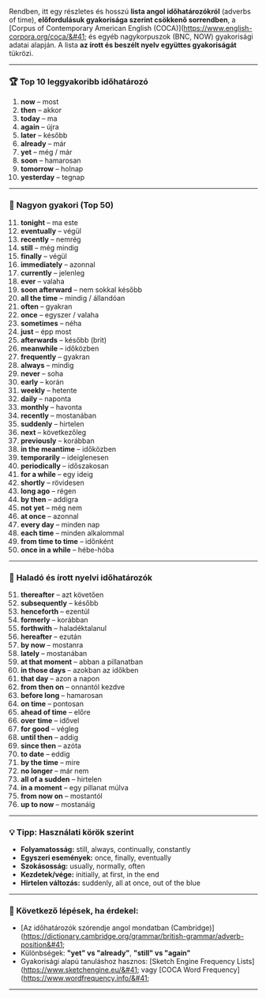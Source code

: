 Rendben, itt egy részletes és hosszú **lista angol időhatározókról** &#40;adverbs of time&#41;, **előfordulásuk gyakorisága szerint csökkenő sorrendben**, a [Corpus of Contemporary American English &#40;COCA&#41;]&#40;https://www.english-corpora.org/coca/&#41; és egyéb nagykorpuszok &#40;BNC, NOW&#41; gyakorisági adatai alapján. A lista **az írott és beszélt nyelv együttes gyakoriságát** tükrözi.

---

### 🏆 **Top 10 leggyakoribb időhatározó**

1. **now** – most
2. **then** – akkor
3. **today** – ma
4. **again** – újra
5. **later** – később
6. **already** – már
7. **yet** – még / már
8. **soon** – hamarosan
9. **tomorrow** – holnap
10. **yesterday** – tegnap

---

### 🔁 **Nagyon gyakori &#40;Top 50&#41;**

11. **tonight** – ma este
12. **eventually** – végül
13. **recently** – nemrég
14. **still** – még mindig
15. **finally** – végül
16. **immediately** – azonnal
17. **currently** – jelenleg
18. **ever** – valaha
19. **soon afterward** – nem sokkal később
20. **all the time** – mindig / állandóan
21. **often** – gyakran
22. **once** – egyszer / valaha
23. **sometimes** – néha
24. **just** – épp most
25. **afterwards** – később &#40;brit&#41;
26. **meanwhile** – időközben
27. **frequently** – gyakran
28. **always** – mindig
29. **never** – soha
30. **early** – korán
31. **weekly** – hetente
32. **daily** – naponta
33. **monthly** – havonta
34. **recently** – mostanában
35. **suddenly** – hirtelen
36. **next** – következőleg
37. **previously** – korábban
38. **in the meantime** – időközben
39. **temporarily** – ideiglenesen
40. **periodically** – időszakosan
41. **for a while** – egy ideig
42. **shortly** – rövidesen
43. **long ago** – régen
44. **by then** – addigra
45. **not yet** – még nem
46. **at once** – azonnal
47. **every day** – minden nap
48. **each time** – minden alkalommal
49. **from time to time** – időnként
50. **once in a while** – hébe-hóba

---

### 🧭 **Haladó és írott nyelvi időhatározók**

51. **thereafter** – azt követően
52. **subsequently** – később
53. **henceforth** – ezentúl
54. **formerly** – korábban
55. **forthwith** – haladéktalanul
56. **hereafter** – ezután
57. **by now** – mostanra
58. **lately** – mostanában
59. **at that moment** – abban a pillanatban
60. **in those days** – azokban az időkben
61. **that day** – azon a napon
62. **from then on** – onnantól kezdve
63. **before long** – hamarosan
64. **on time** – pontosan
65. **ahead of time** – előre
66. **over time** – idővel
67. **for good** – végleg
68. **until then** – addig
69. **since then** – azóta
70. **to date** – eddig
71. **by the time** – mire
72. **no longer** – már nem
73. **all of a sudden** – hirtelen
74. **in a moment** – egy pillanat múlva
75. **from now on** – mostantól
76. **up to now** – mostanáig

---

### 💡 Tipp: Használati körök szerint

* **Folyamatosság:** still, always, continually, constantly
* **Egyszeri események:** once, finally, eventually
* **Szokásosság:** usually, normally, often
* **Kezdetek/vége:** initially, at first, in the end
* **Hirtelen változás:** suddenly, all at once, out of the blue

---

### 📌 Következő lépések, ha érdekel:

* [Az időhatározók szórendje angol mondatban &#40;Cambridge&#41;]&#40;https://dictionary.cambridge.org/grammar/british-grammar/adverb-position&#41;
* Különbségek: **"yet" vs "already"**, **"still" vs "again"**
* Gyakorisági alapú tanuláshoz hasznos: [Sketch Engine Frequency Lists]&#40;https://www.sketchengine.eu/&#41; vagy [COCA Word Frequency]&#40;https://www.wordfrequency.info/&#41;

---
